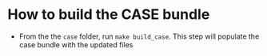 # How to build the CASE bundle

- From the the `case` folder, run `make build_case`. This step will populate the case bundle with the updated files
